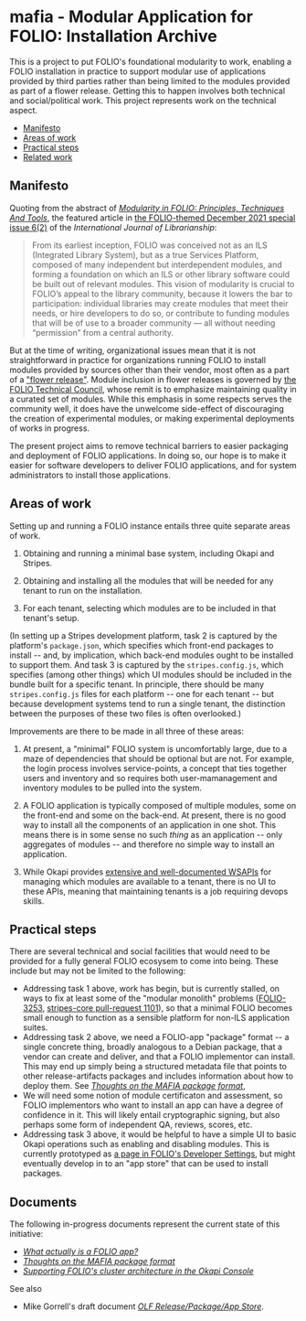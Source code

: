 # mafia - Modular Application for FOLIO: Installation Archive

This is a project to put FOLIO's foundational modularity to work, enabling a FOLIO installation in practice to support modular use of applications provided by third parties rather than being limited to the modules provided as part of a flower release. Getting this to happen involves both technical and social/political work. This project represents work on the technical aspect.


<!-- md2toc -l 2 README.md -->
* [Manifesto](#manifesto)
* [Areas of work](#areas-of-work)
* [Practical steps](#practical-steps)
* [Related work](#related-work)


## Manifesto

Quoting from the abstract of [_Modularity in FOLIO: Principles, Techniques And Tools_](https://journal.calaijol.org/index.php/ijol/article/view/208), the featured article in [the FOLIO-themed December 2021 special issue 6(2)](https://journal.calaijol.org/index.php/ijol/issue/view/14) of the _International Journal of Librarianship_:

> From its earliest inception, FOLIO was conceived not as an ILS (Integrated Library System), but as a true Services Platform, composed of many independent but interdependent modules, and forming a foundation on which an ILS or other library software could be built out of relevant modules. This vision of modularity is crucial to FOLIO’s appeal to the library community, because it lowers the bar to participation: individual libraries may create modules that meet their needs, or hire developers to do so, or contribute to funding modules that will be of use to a broader community — all without needing “permission” from a central authority.

But at the time of writing, organizational issues mean that it is not straightforward in practice for organizations running FOLIO to install modules provided by sources other than their vendor, most often as a part of a ["flower release"](https://wiki.folio.org/display/REL/Flower+Release+Names). Module inclusion in flower releases is governed by [the FOLIO Technical Council](https://wiki.folio.org/display/TC/Technical+Council), whose remit is to emphasize maintaining quality in a curated set of modules. While this emphasis in some respects serves the community well, it does have the unwelcome side-effect of discouraging the creation of experimental modules, or making experimental deployments of works in progress.

The present project aims to remove technical barriers to easier packaging and deployment of FOLIO applications. In doing so, our hope is to make it easier for software developers to deliver FOLIO applications, and for system administrators to install those applications.


## Areas of work

Setting up and running a FOLIO instance entails three quite separate areas of work.

1. Obtaining and running a minimal base system, including Okapi and Stripes.

2. Obtaining and installing all the modules that will be needed for any tenant to run on the installation.

3. For each tenant, selecting which modules are to be included in that tenant's setup.

(In setting up a Stripes development platform, task 2 is captured by the platform's `package.json`, which specifies which front-end packages to install -- and, by implication, which back-end modules ought to be installed to support them. And task 3 is captured by the `stripes.config.js`, which specifies (among other things) which UI modules should be included in the bundle built for a specific tenant. In principle, there should be many `stripes.config.js` files for each platform -- one for each tenant -- but because development systems tend to run a single tenant, the distinction between the purposes of these two files is often overlooked.)

Improvements are there to be made in all three of these areas:

1. At present, a "minimal" FOLIO system is uncomfortably large, due to a maze of dependencies that should be optional but are not. For example, the login process involves service-points, a concept that ties together users and inventory and so requires both user-mamanagement and inventory modules to be pulled into the system.

2. A FOLIO application is typically composed of multiple modules, some on the front-end and some on the back-end. At present, there is no good way to install all the components of an application in one shot. This means there is in some sense no such _thing_ as an application -- only aggregates of modules -- and therefore no simple way to install an application.

3. While Okapi provides [extensive and well-documented WSAPIs](https://github.com/folio-org/okapi/blob/master/doc/guide.md#okapis-own-web-services) for managing which modules are available to a tenant, there is no UI to these APIs, meaning that maintaining tenants is a job requiring devops skills.


## Practical steps

There are several technical and social facilities that would need to be provided for a fully general FOLIO ecosysem to come into being. These include but may not be limited to the following:

* Addressing task 1 above, work has begin, but is currently stalled, on ways to fix at least some of the "modular monolith" problems ([FOLIO-3253](https://issues.folio.org/browse/FOLIO-3253), [stripes-core pull-request 1101](https://github.com/folio-org/stripes-core/pull/1101)), so that a minimal FOLIO becomes small enough to function as a sensible platform for non-ILS application suites.
* Addressing task 2 above, we need a FOLIO-app "package" format -- a single concrete thing, broadly analogous to a Debian package, that a vendor can create and deliver, and that a FOLIO implementor can install. This may end up simply being a structured metadata file that points to other release-artifacts packages and includes information about how to deploy them. See [_Thoughts on the MAFIA package format_](doc/package.md),
* We will need some notion of module certificaton and assessment, so FOLIO implementors who want to install an app can have a degree of confidence in it. This will likely entail cryptographic signing, but also perhaps some form of independent QA, reviews, scores, etc.
* Addressing task 3 above, it would be helpful to have a simple UI to basic Okapi operations such as enabling and disabling modules. This is currently prototyped as [a page in FOLIO's Developer Settings](https://folio-snapshot.dev.folio.org/settings/developer/okapi-console), but might eventually develop in to an "app store" that can be used to install packages.


## Documents

The following in-progress documents represent the current state of this initiative:

* [_What actually is a FOLIO app?_](doc/what-is-an-app.md)
* [_Thoughts on the MAFIA package format_](doc/package.md)
* [_Supporting FOLIO's cluster architecture in the Okapi Console_](doc/cluster-architecture.md)

See also
* Mike Gorrell's draft document [_OLF Release/Package/App Store_](https://docs.google.com/document/d/1eaCwFLydFIviMiVrDBhJmTO_wuRgAMNsK2QEmQqMcZU/edit?pli=1#heading=h.7430ujqzdamg).



